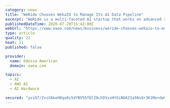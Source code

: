 ```yaml
---
category: news
title: "WeRide Chooses WekaIO to Manage Its AI Data Pipeline"
excerpt: "WeRide is a multi-faceted AI startup that works on advanced research and development (R&D) cycles for Level 4 (L4) autonomous driving vehicles and on partnerships with transportation platform providers that support robotaxi services for commuters."
publishedDateTime: 2020-07-20T15:42:00Z
webUrl: "https://www.oaoa.com/news/business/weride-chooses-wekaio-to-manage-its-ai-data-pipeline/article_47813e97-c155-528c-9ee4-ac58d09a8929.html"
type: article
quality: 21
heat: 21
published: false

provider:
  name: Odessa American
  domain: oaoa.com

topics:
  - AI
  - AWS AI
  - AI Hardware

secured: "yviO7/ZvsXAkeH8qo0i5dYNV55fQlZ8chDSsxHtOiNGK22a5NsQr3K1Me+dwGmVzxYOJRORSyeMkUjc2aL0mTDi++LNUoXgakY0IdQrlp3paBQ+6OWEYpWKBub/uOBjbeL8fQDts6DLBPofEBOThol9E1FeVAfH5RtJoch2NOIe6w135NOdhe5bvutuhFZriwUSyxsbKTnOh7IkQ3fwuK+DLHNAAXhEFgHMfbfI3GTFLe4Xi41+8d0TOQs8gODDnlYxEnv442SNyAHFS5inLHw/nK3lNCR5TDTWCyThBUwSomteWFxgcX1h1WJVK3ZuTLbjCv5wAGAKj9q9haQe9ew==;aOzSDU9UpLj2irH8n/j/Pg=="
---
```



